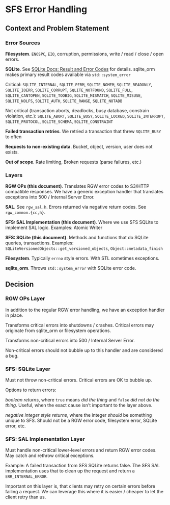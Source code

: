 # SFS Error Handling

## Context and Problem Statement

### Error Sources

**Filesystem**.
`ENOSPC`, `EIO`, corruption, permissions, write / read / close / open errors.

**SQLite**.
See [SQLite Docs: Result and Error Codes](https://www.sqlite.org/rescode.html) for details.
sqlite_orm makes primary result codes available via `std::system_error`

Critical: `SQLITE_INTERNAL`, `SQLITE_PERM`, `SQLITE_NOMEM`, `SQLITE_READONLY`, `SQLITE_IOERR`, `SQLITE_CORRUPT`, `SQLITE_NOTFOUND`, `SQLITE_FULL`, `SQLITE_CANTOPEN`, `SQLITE_TOOBIG`, `SQLITE_MISMATCH`, `SQLITE_MISUSE`, `SQLITE_NOLFS`, `SQLITE_AUTH`, `SQLITE_RANGE`, `SQLITE_NOTADB`

Not critical (transaction aborts, deadlocks, busy database, constrain violation, etc.): `SQLITE_ABORT`, `SQLITE_BUSY`, `SQLITE_LOCKED`, `SQLITE_INTERRUPT`, `SQLITE_PROTOCOL`, `SQLITE_SCHEMA`, `SQLITE_CONSTRAINT`

**Failed transaction retries**.
We retried a transaction that threw `SQLITE_BUSY` to often

**Requests to non-existing data**.
Bucket, object, version, user does not exists.

**Out of scope**.
Rate limiting, Broken requests (parse failures, etc.)

### Layers

**RGW OPs (this document)**.
Translates RGW error codes to S3/HTTP compatible responses.
We have a generic exception handler that translates exceptions into 500 / Internal Server Error.

**SAL**.
See `rgw_sal.h`.
Errors returned via negative return codes. See `rgw_common.{cc,h}`.

**SFS: SAL Implementation (this document)**.
Where we use SFS SQLite to implement SAL logic.
Examples: Atomic Writer

**SFS: SQLite (this document)**.
Methods and functions that do SQLite queries, transactions.
Examples: `SQLiteVersionedObjects::get_versioned_objects`, `Object::metadata_finish`

**Filesystem**.
Typically `errno` style errors. With STL sometimes exceptions.

**sqlite_orm**.
Throws `std::system_error` with SQLite error code.

## Decision

### RGW OPs Layer

In addition to the regular RGW error handling, we have an exception
handler in place.

Transforms critical errors into shutdowns / crashes. Critical errors
may originate from sqlite_orm or filesystem operations.

Transforms non-critical errors into 500 / Internal Server Error.

Non-critical errors should not bubble up to this handler and are considered a bug.

### SFS: SQLite Layer

Must not throw non-critical errors. Critical errors are OK to bubble up.

Options to return errors:

*boolean returns*, where `true` means *did the thing* and `false` *did not do the thing*.
Useful, when the exact cause isn't important to the layer above.

*negative integer style returns*, where the integer *should* be something unique to SFS.
Should not be a RGW error code, filesystem error, SQLite error, etc.

### SFS: SAL Implementation Layer

Must handle non-critical lower-level errors and return RGW error codes.
May catch and rethrow critical exceptions.

Example:
A failed transaction from SFS SQLite returns false.
The SFS SAL implementation uses that to clean up the request and return a `ERR_INTERNAL_ERROR`.

Important on this layer is, that clients may retry on certain errors before failing a request.
We can leverage this where it is easier / cheaper to let the client retry than us.
